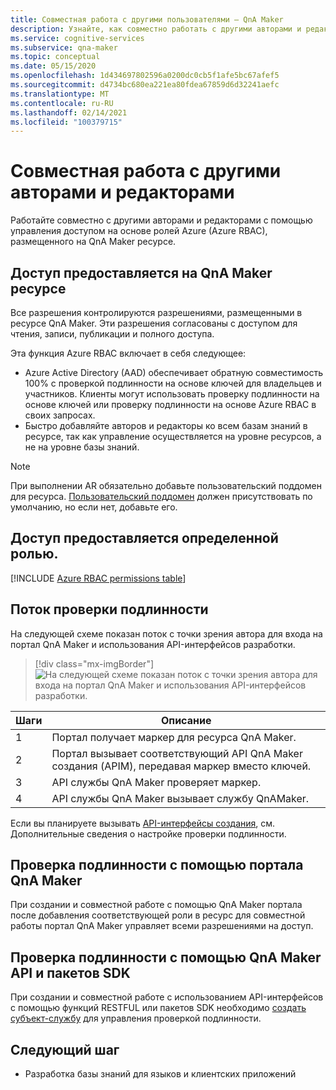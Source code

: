 ```yaml
---
title: Совместная работа с другими пользователями — QnA Maker
description: Узнайте, как совместно работать с другими авторами и редакторами с помощью управления доступом на основе ролей в Azure.
ms.service: cognitive-services
ms.subservice: qna-maker
ms.topic: conceptual
ms.date: 05/15/2020
ms.openlocfilehash: 1d434697802596a0200dc0cb5f1afe5bc67afef5
ms.sourcegitcommit: d4734bc680ea221ea80fdea67859d6d32241aefc
ms.translationtype: MT
ms.contentlocale: ru-RU
ms.lasthandoff: 02/14/2021
ms.locfileid: "100379715"
---
```

# <a name="collaborate-with-other-authors-and-editors"></a>Совместная работа с другими авторами и редакторами

Работайте совместно с другими авторами и редакторами с помощью управления доступом на основе ролей Azure (Azure RBAC), размещенного на QnA Maker ресурсе.

## <a name="access-is-provided-on-the-qna-maker-resource"></a>Доступ предоставляется на QnA Maker ресурсе

Все разрешения контролируются разрешениями, размещенными в ресурсе QnA Maker. Эти разрешения согласованы с доступом для чтения, записи, публикации и полного доступа.

Эта функция Azure RBAC включает в себя следующее:
* Azure Active Directory (AAD) обеспечивает обратную совместимость 100% с проверкой подлинности на основе ключей для владельцев и участников. Клиенты могут использовать проверку подлинности на основе ключей или проверку подлинности на основе Azure RBAC в своих запросах.
* Быстро добавляйте авторов и редакторы ко всем базам знаний в ресурсе, так как управление осуществляется на уровне ресурсов, а не на уровне базы знаний.

> [!NOTE]
> При выполнении AR обязательно добавьте пользовательский поддомен для ресурса. [Пользовательский поддомен](https://docs.microsoft.com/azure/cognitive-services/cognitive-services-custom-subdomains) должен присутствовать по умолчанию, но если нет, добавьте его.

## <a name="access-is-provided-by-a-defined-role"></a>Доступ предоставляется определенной ролью.

[!INCLUDE [Azure RBAC permissions table](../includes/role-based-access-control.md)]

## <a name="authentication-flow"></a>Поток проверки подлинности

На следующей схеме показан поток с точки зрения автора для входа на портал QnA Maker и использования API-интерфейсов разработки.

> [!div class="mx-imgBorder"]
> ![На следующей схеме показан поток с точки зрения автора для входа на портал QnA Maker и использования API-интерфейсов разработки.](../media/qnamaker-how-to-collaborate-knowledge-base/rbac-flow-from-portal-to-service.png)

|Шаги|Описание|
|--|--|
|1|Портал получает маркер для ресурса QnA Maker.|
|2|Портал вызывает соответствующий API QnA Maker создания (APIM), передавая маркер вместо ключей.|
|3|API службы QnA Maker проверяет маркер.|
|4 |API службы QnA Maker вызывает службу QnAMaker.|

Если вы планируете вызывать [API-интерфейсы создания](../index.yml), см. Дополнительные сведения о настройке проверки подлинности.

## <a name="authenticate-by-qna-maker-portal"></a>Проверка подлинности с помощью портала QnA Maker

При создании и совместной работе с помощью QnA Maker портала после добавления соответствующей роли в ресурс для совместной работы портал QnA Maker управляет всеми разрешениями на доступ.

## <a name="authenticate-by-qna-maker-apis-and-sdks"></a>Проверка подлинности с помощью QnA Maker API и пакетов SDK

При создании и совместной работе с использованием API-интерфейсов с помощью функций RESTFUL или пакетов SDK необходимо [создать субъект-службу](../../authentication.md#assign-a-role-to-a-service-principal) для управления проверкой подлинности.

## <a name="next-step"></a>Следующий шаг

* Разработка базы знаний для языков и клиентских приложений
